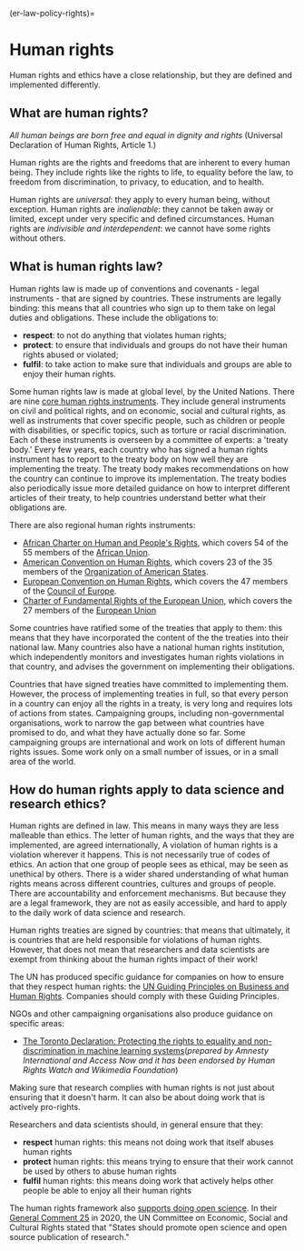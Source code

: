 (er-law-policy-rights)=
# Human rights

Human rights and ethics have a close relationship, but they are defined and implemented differently.

## What are human rights?

_All human beings are born free and equal in dignity and rights_ (Universal Declaration of Human Rights, Article 1.)

Human rights are the rights and freedoms that are inherent to every human being. They include rights like the rights to life, to equality before the law, to freedom from discrimination, to privacy, to education, and to health.

Human rights are _universal_: they apply to every human being, without exception. Human rights are _inalienable_: they cannot be taken away or limited, except under very specific and defined circumstances. Human rights are _indivisible and interdependent_: we cannot have some rights without others.

## What is human rights law?

Human rights law is made up of conventions and covenants - legal instruments - that are signed by countries. These instruments are legally binding: this means that all countries who sign up to them take on legal duties and obligations. These include the obligations to:
- **respect**: to not do anything that violates human rights;
- **protect**: to ensure that individuals and groups do not have their human rights abused or violated;
- **fulfil**: to take action to make sure that individuals and groups are able to enjoy their human rights.

<!--- add Scriberia human rights illustration here -->

Some human rights law is made at global level, by the United Nations. There are nine [core human rights instruments](https://www.ohchr.org/EN/ProfessionalInterest/Pages/CoreInstruments.aspx). They include general instruments on civil and political rights, and on economic, social and cultural rights, as well as instruments that cover specific people, such as children or people with disabilities, or specific topics, such as torture or racial discrimination. Each of these instruments is overseen by a committee of experts: a 'treaty body.' Every few years, each country who has signed a human rights instrument has to report to the treaty body on how well they are implementing the treaty. The treaty body makes recommendations on how the country can continue to improve its implementation. The treaty bodies also periodically issue more detailed guidance on how to interpret different articles of their treaty, to help countries understand better what their obligations are.

There are also regional human rights instruments:
- [African Charter on Human and People's Rights](https://au.int/en/treaties/african-charter-human-and-peoples-rights), which covers 54 of the 55 members of the [African Union](https://au.int/en/member_states/countryprofiles2).
- [American Convention on Human Rights](http://cidh.oas.org/Basicos/English/Basic3.American%20Convention.htm), which covers 23 of the 35 members of the [Organization of American States](http://www.oas.org/en/about/member_states.asp).
- [European Convention on Human Rights](https://www.coe.int/en/web/conventions/full-list/-/conventions/treaty/005), which covers the 47 members of the [Council of Europe](https://www.coe.int/en/web/about-us/our-member-states).
- [Charter of Fundamental Rights of the European Union](https://eur-lex.europa.eu/legal-content/EN/TXT/?uri=CELEX:12012P/TXT), which covers the 27 members of the [European Union](https://europa.eu/european-union/about-eu/countries_en)

Some countries have ratified some of the treaties that apply to them: this means that they have incorporated the content of the the treaties into their national law. Many countries also have a national human rights institution, which independently monitors and investigates human rights violations in that country, and advises the government on implementing their obligations.

Countries that have signed treaties have committed to implementing them. However, the process of implementing treaties in full, so that every person in a country can enjoy all the rights in a treaty, is very long and requires lots of actions from states. Campaigning groups, including non-governmental organisations, work to narrow the gap between what countries have promised to do, and what they have actually done so far. Some campaigning groups are international and work on lots of different human rights issues. Some work only on a small number of issues, or in a small area of the world.

## How do human rights apply to data science and research ethics?

Human rights are defined in law. This means in many ways they are less malleable than ethics. The letter of human rights, and the ways that they are implemented, are agreed internationally, A violation of human rights is a violation wherever it happens. This is not necessarily true of codes of ethics. An action that one group of people sees as ethical, may be seen as unethical by others. There is a wider shared understanding of what human rights means across different countries, cultures and groups of people. There are accountability and enforcement mechanisms. But because they are a legal framework, they are not as easily accessible, and hard to apply to the daily work of data science and research.

Human rights treaties are signed by countries: that means that ultimately, it is countries that are held responsible for violations of human rights. However, that does not mean that researchers and data scientists are exempt from thinking about the human rights impact of their work!

The UN has produced specific guidance for companies on how to ensure that they respect human rights: the [UN Guiding Principles on Business and Human Rights](https://www.business-humanrights.org/en/big-issues/un-guiding-principles-on-business-human-rights/). Companies should comply with these Guiding Principles.

NGOs and other campaigning organisations also produce guidance on specific areas:
- [The Toronto Declaration: Protecting the rights to equality and non-discrimination in machine learning systems](https://www.accessnow.org/the-toronto-declaration-protecting-the-rights-to-equality-and-non-discrimination-in-machine-learning-systems/)(_prepared by Amnesty International and Access Now and it has been endorsed by Human Rights Watch and Wikimedia Foundation_)

Making sure that research complies with human rights is not just about ensuring that it doesn't harm. It can also be about doing work that is actively pro-rights.

Researchers and data scientists should, in general ensure that they:
- **respect** human rights: this means not doing work that itself abuses human rights
- **protect** human rights: this means trying to ensure that their work cannot be used by others to abuse human rights
- **fulfil** human rights: this means doing work that actively helps other people be able to enjoy all their human rights

The human rights framework also [supports doing open science](https://openheroines.org/the-human-rights-case-for-open-science-ff58578b09ee). In their [General Comment 25](https://tbinternet.ohchr.org/_layouts/15/treatybodyexternal/Download.aspx?symbolno=E%2FC.12%2FGC%2F25&Lang=en) in 2020, the UN Committee on Economic, Social and Cultural Rights stated that "States should promote open science and open source publication of research."
